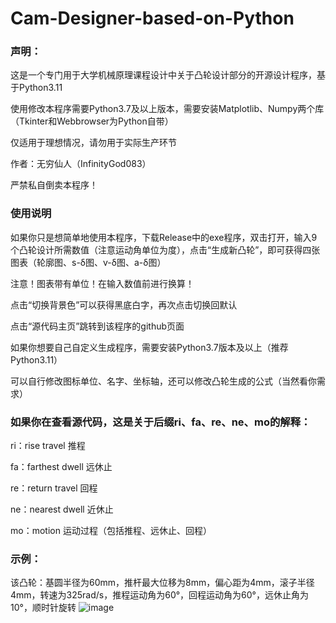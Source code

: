 # Cam-Designer-based-on-Python
### 声明：
这是一个专门用于大学机械原理课程设计中关于凸轮设计部分的开源设计程序，基于Python3.11

使用修改本程序需要Python3.7及以上版本，需要安装Matplotlib、Numpy两个库（Tkinter和Webbrowser为Python自带）

仅适用于理想情况，请勿用于实际生产环节

作者：无穷仙人（InfinityGod083）

严禁私自倒卖本程序！

### 使用说明
如果你只是想简单地使用本程序，下载Release中的exe程序，双击打开，输入9个凸轮设计所需数值（注意运动角单位为度），点击“生成新凸轮”，即可获得四张图表（轮廓图、s-δ图、v-δ图、a-δ图）

注意！图表带有单位！在输入数值前进行换算！

点击“切换背景色”可以获得黑底白字，再次点击切换回默认

点击“源代码主页”跳转到该程序的github页面

如果你想要自己自定义生成程序，需要安装Python3.7版本及以上（推荐Python3.11）

可以自行修改图标单位、名字、坐标轴，还可以修改凸轮生成的公式（当然看你需求）

### 如果你在查看源代码，这是关于后缀ri、fa、re、ne、mo的解释：
ri：rise travel 推程

fa：farthest dwell 远休止

re：return travel 回程

ne：nearest dwell 近休止

mo：motion 运动过程（包括推程、远休止、回程）

### 示例：
该凸轮：基圆半径为60mm，推杆最大位移为8mm，偏心距为4mm，滚子半径4mm，转速为325rad/s，推程运动角为60°，回程运动角为60°，远休止角为10°，顺时针旋转
![image](https://github.com/infinitygod083/Cam-Designer-based-on-Python/assets/125970872/87e9f511-1396-40a1-8fdc-ca022f73c43a)
